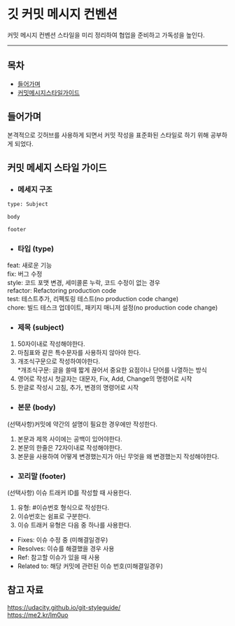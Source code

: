 # 깃 커밋 메시지 컨벤션

커밋 메시지 컨벤션 스타일을 미리 정리하여 협업을 준비하고 가독성을 높인다.

---

## 목차

- [들어가며](#들어가며)
- [커밋메시지스타일가이드](#커밋메시지스타일가이드)

## 들어가며

본격적으로 깃허브를 사용하게 되면서 커밋 작성을 표준화된 스타일로 하기 위해 공부하게 되었다.

## 커밋 메세지 스타일 가이드

- ### 메세지 구조

```sh
type: Subject

body

footer
```

- ### 타입 (type)

feat: 새로운 기능  
fix: 버그 수정  
style: 코드 포맷 변경, 세미콜론 누락, 코드 수정이 없는 경우  
refactor: Refactoring production code  
test: 테스트추가, 리펙토링 테스트(no production code change)  
chore: 빌드 테스크 업데이트, 패키지 매니저 설정(no production code change)  

- ### 제목 (subject)

1. 50자이내로 작성해야한다.   
2. 마침표와 같은 특수문자를 사용하지 않아야 한다.  
3. 개조식구문으로 작성하여야한다.  
*개조식구문: 글을 쓸때 짧게 끊어서 중요한 요점이나 단어를 나열하는 방식  
4. 영어로 작성시 첫글자는 대문자, Fix, Add, Change의 명령어로 시작  
5. 한글로 작성시 고침, 추가, 변경의 명령어로 시작  

- ### 본문 (body)

(선택사항)커밋에 약간의 설명이 필요한 경우에만 작성한다.  
  
1. 본문과 제목 사이에는 공백이 있어야한다.  
2. 본문의 한줄은 72자이내로 작성해야한다.
3. 본문을 사용하여 어떻게 변경했는지가 아닌 무엇을 왜 변경했는지 작성해야한다.  

- ### 꼬리말 (footer)

(선택사항) 이슈 트래커 ID를 작성할 때 사용한다.  
  
1. 유형: #이슈번호 형식으로 작성한다.  
2. 이슈번호는 쉼표로 구분한다.  
3. 이슈 트래커 유형은 다음 중 하나를 사용한다.  
- Fixes: 이슈 수정 중 (미해결일경우)
- Resolves: 이슈를 해결했을 경우 사용
- Ref: 참고할 이슈가 있을 때 사용
- Related to: 해당 커밋에 관련된 이슈 번호(미해결일경우)


## 참고 자료

https://udacity.github.io/git-styleguide/  
https://me2.kr/lm0uo
